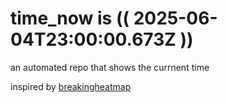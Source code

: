 # time_now is (( 2025-06-04T23:00:00.673Z ))

an automated repo that shows the currnent time

inspired by [breakingheatmap](https://github.com/breakingheatmap/breakingheatmap)